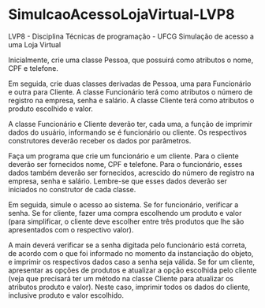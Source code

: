 # SimulcaoAcessoLojaVirtual-LVP8
LVP8 - Disciplina Técnicas de programação - UFCG
Simulação de acesso a uma Loja Virtual

Inicialmente, crie uma classe Pessoa, que possuirá como atributos o nome, CPF e telefone.

Em seguida, crie duas classes derivadas de Pessoa, uma para Funcionário e outra para Cliente. A classe Funcionário terá como atributos o número de registro na empresa, senha e salário. A classe Cliente terá como atributos o produto escolhido e valor.

A classe Funcionário e Cliente deverão ter, cada uma, a função de imprimir dados do usuário, informando se é funcionário ou cliente. Os respectivos construtores deverão receber os dados por parâmetros.

Faça um programa que crie um funcionário e um cliente. Para o cliente deverão ser fornecidos nome, CPF e telefone. Para o funcionário, esses dados também deverão ser fornecidos, acrescido do número de registro na empresa, senha e salário. Lembre-se que esses dados deverão ser iniciados no construtor de cada classe.

Em seguida, simule o acesso ao sistema. Se for funcionário, verificar a senha. Se for cliente, fazer uma compra escolhendo um produto e valor (para simplificar, o cliente deve escolher entre três produtos que lhe são apresentados com o respectivo valor).

A main deverá verificar se a senha digitada pelo funcionário está correta, de acordo com o que foi informado no momento da instanciação do objeto, e imprimir os respectivos dados caso a senha seja válida. Se for um cliente, apresentar as opções de produtos e atualizar a opção escolhida pelo cliente (veja que precisará ter um método na classe Cliente para atualizar os atributos produto e valor). Neste caso, imprimir todos os dados do cliente, inclusive produto e valor escolhido.
